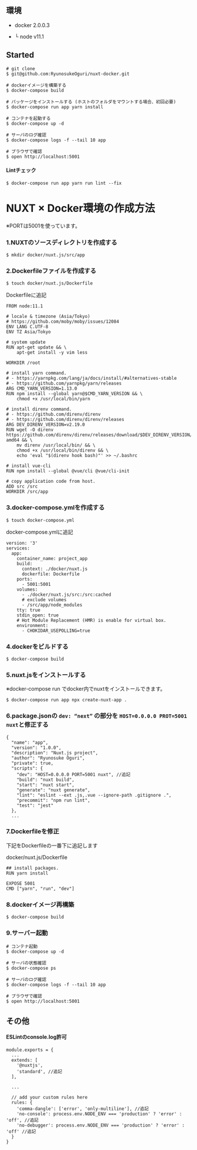 ## 環境

* docker 2.0.0.3
-   └ node v11.1

## Started 

```
# git clone
$ git@github.com:RyunosukeOguri/nuxt-docker.git

# dockerイメージを構築する
$ docker-compose build

# パッケージをインストールする (ホストのフォルダをマウントする場合、初回必要)
$ docker-compose run app yarn install

# コンテナを起動する
$ docker-compose up -d

# サーバのログ確認
$ docker-compose logs -f --tail 10 app

# ブラウザで確認
$ open http://localhost:5001
```

#### Lintチェック
```
$ docker-compose run app yarn run lint --fix
```



# NUXT × Docker環境の作成方法

※PORTは5001を使っています。

### 1.NUXTのソースディレクトリを作成する
```
$ mkdir docker/nuxt.js/src/app
```

### 2.Dockerfileファイルを作成する
```
$ touch docker/nuxt.js/Dockerfile
```

Dockerfileに追記
```
FROM node:11.1

# locale & timezone (Asia/Tokyo)
# https://github.com/moby/moby/issues/12084
ENV LANG C.UTF-8
ENV TZ Asia/Tokyo

# system update
RUN apt-get update && \
    apt-get install -y vim less

WORKDIR /root

# install yarn command.
# - https://yarnpkg.com/lang/ja/docs/install/#alternatives-stable
# - https://github.com/yarnpkg/yarn/releases
ARG CMD_YARN_VERSION=1.13.0
RUN npm install --global yarn@$CMD_YARN_VERSION && \
    chmod +x /usr/local/bin/yarn

# install direnv command.
# - https://github.com/direnv/direnv
# - https://github.com/direnv/direnv/releases
ARG DEV_DIRENV_VERSION=v2.19.0
RUN wget -O direnv https://github.com/direnv/direnv/releases/download/$DEV_DIRENV_VERSION/direnv.linux-amd64 && \
    mv direnv /usr/local/bin/ && \
    chmod +x /usr/local/bin/direnv && \
    echo 'eval "$(direnv hook bash)"' >> ~/.bashrc

# install vue-cli
RUN npm install --global @vue/cli @vue/cli-init

# copy application code from host.
ADD src /src
WORKDIR /src/app
```

### 3.docker-compose.ymlを作成する
```
$ touch docker-compose.yml
```

docker-compose.ymlに追記

```
version: '3'
services:
  app:
    container_name: project_app
    build:
      context: ./docker/nuxt.js
      dockerfile: Dockerfile
    ports:
      - 5001:5001
    volumes:
      - ./docker/nuxt.js/src:/src:cached
      # exclude volumes
      - /src/app/node_modules
    tty: true
    stdin_open: true
    # Hot Module Replacement (HMR) is enable for virtual box.
    environment:
      - CHOKIDAR_USEPOLLING=true
```


### 4.dockerをビルドする
```
$ docker-compose build
```

### 5.nuxt.jsをインストールする

※docker-compose run でdocker内でnuxtをインストールできます。

```
$ docker-compose run app npx create-nuxt-app .
```

### 6.package.jsonの `dev: “next”` の部分を `HOST=0.0.0.0 PROT=5001 nuxt`と修正する

```
{
  "name": "app",
  "version": "1.0.0",
  "description": "Nuxt.js project",
  "author": "Ryunosuke Oguri",
  "private": true,
  "scripts": {
    "dev": "HOST=0.0.0.0 PORT=5001 nuxt", //追記
    "build": "nuxt build",
    "start": "nuxt start",
    "generate": "nuxt generate",
    "lint": "eslint --ext .js,.vue --ignore-path .gitignore .",
    "precommit": "npm run lint",
    "test": "jest"
  },
  ...
```

### 7.Dockerfileを修正

下記をDockerfileの一番下に追記します

docker/nuxt.js/Dockerfile
```
## install packages.
RUN yarn install

EXPOSE 5001
CMD ["yarn", "run", "dev"]
```

### 8.dockerイメージ再構築

```
$ docker-compose build
```

### 9.サーバー起動
```
# コンテナ起動
$ docker-compose up -d

# サーバの状態確認
$ docker-compose ps

# サーバのログ確認
$ docker-compose logs -f --tail 10 app

# ブラウザで確認
$ open http://localhost:5001
```


## その他

#### ESLintのconsole.log許可
```
module.exports = {
  ...
  extends: [
    '@nuxtjs',
    'standard', //追記
  ],
  
  ...
  
  // add your custom rules here
  rules: {
    'comma-dangle': ['error', 'only-multiline'], //追記
    'no-console': process.env.NODE_ENV === 'production' ? 'error' : 'off', //追記
    'no-debugger': process.env.NODE_ENV === 'production' ? 'error' : 'off' //追記
  }
}
```

